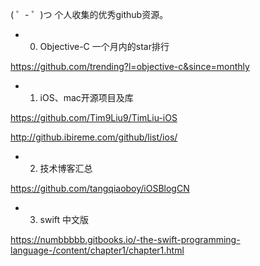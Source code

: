 ( ゜- ゜)つ    个人收集的优秀github资源。

* 0. Objective-C 一个月内的star排行

https://github.com/trending?l=objective-c&since=monthly

* 1. iOS、mac开源项目及库

https://github.com/Tim9Liu9/TimLiu-iOS

http://github.ibireme.com/github/list/ios/

* 2. 技术博客汇总

https://github.com/tangqiaoboy/iOSBlogCN

* 3. swift 中文版

 https://numbbbbb.gitbooks.io/-the-swift-programming-language-/content/chapter1/chapter1.html



